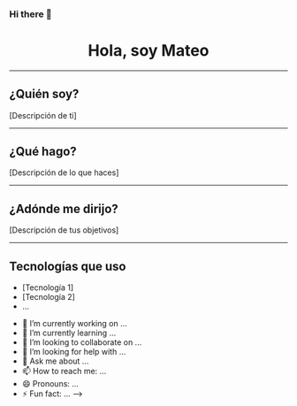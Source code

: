 ### Hi there 👋

<!DOCTYPE html>
<html lang="es">
<head>
  <title>Mi README</title>
</head>
<body>

  <h1 align="center">Hola, soy Mateo</h1>

  <hr />

  <h2>¿Quién soy?</h2>

  <p align="justify">
    [Descripción de ti]
  </p>

  <hr />

  <h2>¿Qué hago?</h2>

  <p align="justify">
    [Descripción de lo que haces]
  </p>

  <hr />

  <h2>¿Adónde me dirijo?</h2>

  <p align="justify">
    [Descripción de tus objetivos]
  </p>

  <hr />

  <h2>Tecnologías que uso</h2>

  <ul>
    <li>[Tecnología 1]</li>
    <li>[Tecnología 2]</li>
    <li>...</li>
  </ul>

</body>
</html>


- 🔭 I’m currently working on ...
- 🌱 I’m currently learning ...
- 👯 I’m looking to collaborate on ...
- 🤔 I’m looking for help with ...
- 💬 Ask me about ...
- 📫 How to reach me: ...
- 😄 Pronouns: ...
- ⚡ Fun fact: ...
-->
